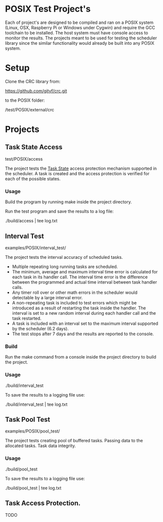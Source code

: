 
# POSIX Test Project's

Each of project's are designed to be compiled and ran on a POSIX system (Linux, OSX, Raspberry Pi or Windows under Cygwin) and require the GCC toolchain to be installed.  The host system must have console access to monitor the results.  The projects meant to be used for testing the scheduler library since the similar functionality would already be built into any POSIX system. 

# Setup

Clone the CRC library from:

https://github.com/gityf/crc.git

to the POSIX folder:

/test/POSIX/external/crc

# Projects
## Task State Access
test/POSIX/access

The project tests the [Task State](../../docs/task_state.md) access protection mechanism supported in the scheduler.  A task is created and the access protection is verified for each of the possible states.

### Usage

Build the program by running make inside the project directory.

Run the test program and save the results to a log file:

./build/access | tee log.txt


## Interval Test
examples/POSIX/interval_test/

 The project tests the interval accuracy of scheduled tasks.

  - Multiple repeating long running tasks are scheduled.
  - The minimum, average and maximum interval time error is calculated for each task in its handler call.  The interval time error is the difference between the programmed and actual time interval between task handler calls.
  - Any timer roll over or other math errors in the scheduler would detectable by a large interval error.
  - A non-repeating task is included to test errors which might be introduced as a result of restarting the task inside the  handler.  The interval is set to a new random interval during each  handler call and the task restarted.
  - A task is included with an interval set to the maximum interval supported by the scheduler (6.2 days).
  - The test stops after 7 days and the results are reported to the console.

### Build

Run the make command from a console inside the project directory to build the project.

### Usage

./build/interval_test

To save the results to a logging file use:

./build/interval_test | tee log.txt

## Task Pool Test
examples/POSIX/pool_test/

The project tests creating pool of buffered tasks.
Passing data to the allocated tasks.
Task data integrity.



### Usage

./build/pool_test

To save the results to a logging file use:

./build/pool_test | tee log.txt


## Task Access Protection.

TODO

